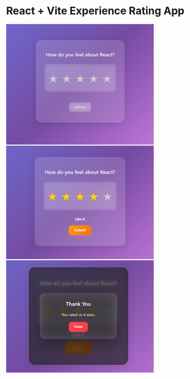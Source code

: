 # React + Vite Experience Rating App


<img src="src/assets/img3.png" width="400">
<img src="src/assets/img2.png" width="400">
<img src="src/assets/img.png" width="400">
